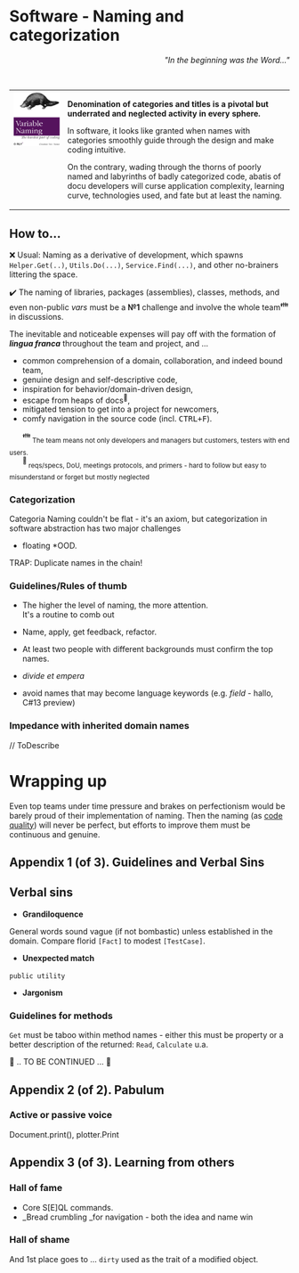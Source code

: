# Software - Naming and categorization

<p dir="rtl"><i>"...In the beginning was the Word"</div></i></p><br/>

<table><tr valign="top"><td><a href="https://orlybooks.com/books/variable-naming"><img alt="&nbsp;O RLY? Variable name. The hardest part of coding" src="../../../_rsc/_img/snap/media/ORly.Book-CodeNaming.jpg" /></a>
</td><td>
  <p><b>Denomination of categories and titles is a pivotal but underrated and neglected activity in every sphere.</b></p>
  <p>In software, it looks like granted when names with categories smoothly guide through the design and make coding intuitive.</p>
 <p>On the contrary, wading through the thorns of poorly named and labyrinths of badly categorized code, abatis of docu developers will curse application complexity, learning curve, technologies used, and fate but at least the naming.
</p>
</td></tr></table>

## How to...

:x: Usual: Naming as a derivative of development, which spawns `Helper.Get(..)`, `Utils.Do(...)`, `Service.Find(...)`, and other no-brainers littering the space.

✔️ The naming of libraries, packages (assemblies), classes, methods, and even non-public _vars_ must be a **№1** challenge and involve the whole team<sup>:family:</sup> in discussions. 

The inevitable and noticeable expenses will pay off with the formation of ***lingua franca*** throughout the team and project, and ...
  
+ common comprehension of a domain, collaboration, and indeed bound team,
+ genuine design and self-descriptive code,
+ inspiration for behavior/domain-driven design,
+ escape from heaps of docs<sup>📒</sup>,
+ mitigated tension to get into a project for newcomers,
+ comfy navigation in the source code (incl. <kbd>CTRL+F</kbd>).

&nbsp;&nbsp;&nbsp;&nbsp;&nbsp;&nbsp;<sup>:family:</sup><sub> The team means not only developers and managers but customers, testers with end users.</sub>\
&nbsp;&nbsp;&nbsp;&nbsp;&nbsp;&nbsp;<sup>📒</sup><sub> reqs/specs, DoU, meetings protocols, and primers - hard to follow but easy to misunderstand or forget but mostly neglected</sub>

### Categorization

Categoria
Naming couldn't be flat - it's an axiom, but categorization in software abstraction has two major challenges

* floating
*OOD.

TRAP: Duplicate names in the chain!


### Guidelines/Rules of thumb

* The higher the level of naming, the more attention.\
It's a routine to comb out
* Name, apply, get feedback, refactor.
* At least two people with different backgrounds must confirm the top names.
* _divide et empera_

* avoid names that may become language keywords (e.g. _field_ - hallo, C#13 preview)

### Impedance with inherited domain names

// ToDescribe

# Wrapping up

Even top teams under time pressure and brakes on perfectionism would be barely proud of their implementation of naming. Then the naming (as [code quality](../../QA/README+/code-quality.md)) will never be perfect, but efforts to improve them must be continuous and genuine.

## Appendix 1 (of 3). Guidelines and Verbal Sins 

## Verbal sins

- **Grandiloquence** 

General words sound vague (if not bombastic) unless established in the domain. Compare florid `[Fact]` to modest `[TestCase]`. 

- **Unexpected match** 

`public utility`

- **Jargonism**

### Guidelines for methods

`Get` must be taboo within method names - either this must be property or a better description of the returned: `Read`, `Calculate` u.a.

🚧 .. TO BE CONTINUED ... 🚧

## Appendix 2 (of 2). Pabulum

### Active or passive voice

Document.print(), plotter.Print

## Appendix 3 (of 3). Learning from others

### Hall of fame

+ Core S[E]QL commands.
+ _Bread crumbling _for navigation - both the idea and name win

### Hall of shame

And 1st place goes to ... `dirty` used as the trait of a modified object.
